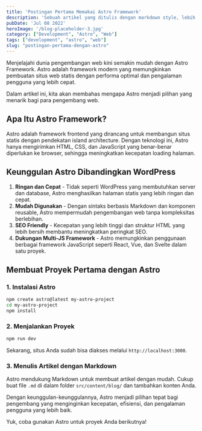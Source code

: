 ```yaml
---
title: 'Postingan Pertama Memakai Astro Framework'
description: 'Sebuah artikel yang ditulis dengan markdown style, lebih ringan daripada WordPress!'
pubDate: 'Jul 08 2022'
heroImage: '/blog-placeholder-3.jpg'
category: ["Development", "Astro", "Web"]
tags: ["development", "astro", "web"]
slug: "postingan-pertama-dengan-astro"
---
```



Menjelajahi dunia pengembangan web kini semakin mudah dengan Astro Framework. Astro adalah framework modern yang memungkinkan pembuatan situs web statis dengan performa optimal dan pengalaman pengguna yang lebih cepat. 

Dalam artikel ini, kita akan membahas mengapa Astro menjadi pilihan yang menarik bagi para pengembang web.

## Apa Itu Astro Framework?

Astro adalah framework frontend yang dirancang untuk membangun situs statis dengan pendekatan island architecture. Dengan teknologi ini, Astro hanya mengirimkan HTML, CSS, dan JavaScript yang benar-benar diperlukan ke browser, sehingga meningkatkan kecepatan loading halaman.

## Keunggulan Astro Dibandingkan WordPress

1. **Ringan dan Cepat** - Tidak seperti WordPress yang membutuhkan server dan database, Astro menghasilkan halaman statis yang lebih ringan dan cepat.
2. **Mudah Digunakan** - Dengan sintaks berbasis Markdown dan komponen reusable, Astro mempermudah pengembangan web tanpa kompleksitas berlebihan.
3. **SEO Friendly** - Kecepatan yang lebih tinggi dan struktur HTML yang lebih bersih membantu meningkatkan peringkat SEO.
4. **Dukungan Multi-JS Framework** - Astro memungkinkan penggunaan berbagai framework JavaScript seperti React, Vue, dan Svelte dalam satu proyek.


## Membuat Proyek Pertama dengan Astro

### 1. Instalasi Astro

```sh
npm create astro@latest my-astro-project
cd my-astro-project
npm install
```

### 2. Menjalankan Proyek

```sh
npm run dev
```

Sekarang, situs Anda sudah bisa diakses melalui `http://localhost:3000`.

### 3. Menulis Artikel dengan Markdown

Astro mendukung Markdown untuk membuat artikel dengan mudah. Cukup buat file `.md` di dalam folder `src/content/blog/` dan tambahkan konten Anda.

Dengan keunggulan-keunggulannya, Astro menjadi pilihan tepat bagi pengembang yang menginginkan kecepatan, efisiensi, dan pengalaman pengguna yang lebih baik. 

Yuk, coba gunakan Astro untuk proyek Anda berikutnya!

